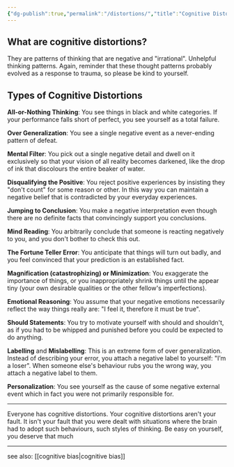 ```yaml
---
{"dg-publish":true,"permalink":"/distortions/","title":"Cognitive Distortions","tags":["psychology","tools"]}
---
```



## What are cognitive distortions?
They are patterns of thinking that are negative and "irrational". Unhelpful thinking patterns. Again, reminder that these thought patterns probably evolved as a response to trauma, so please be kind to yourself.

## Types of Cognitive Distortions

**All-or-Nothing Thinking**: You see things in black and white categories. If your performance falls short of perfect, you see yourself as a total failure.

**Over Generalization**: You see a single negative event as a never-ending pattern of defeat.

**Mental Filter**: You pick out a single negative detail and dwell on it exclusively so that your vision of all reality becomes darkened, like the drop of ink that discolours the entire beaker of water.

**Disqualifying the Positive**: You reject positive experiences by insisting they "don't count" for some reason or other. In this way you can maintain a negative belief that is contradicted by your everyday experiences.

**Jumping to Conclusion**: You make a negative interpretation even though there are no definite facts that convincingly support you conclusions.

**Mind Reading**: You arbitrarily conclude that someone is reacting negatively to you, and you don't bother to check this out.

**The Fortune Teller Error**: You anticipate that things will turn out badly, and you feel convinced that your prediction is an established fact.

**Magnification (catastrophizing) or Minimization**: You exaggerate the importance of things, or you inappropriately shrink things until the appear tiny (your own desirable qualities or the other fellow's imperfections).

**Emotional Reasoning**: You assume that your negative emotions necessarily reflect the way things really are: "I feel it, therefore it must be true".

**Should Statements**: You try to motivate yourself with should and shouldn't, as if you had to be whipped and punished before you could be expected to do anything.

**Labelling** and **Mislabelling**: This is an extreme form of over generalization. Instead of describing your error, you attach a negative label to yourself: "I’m a loser". When someone else's behaviour rubs you the wrong way, you attach a negative label to them.

**Personalization**: You see yourself as the cause of some negative external event which in fact you were not primarily responsible for.

---
  
  Everyone has cognitive distortions. Your cognitive distortions aren't your fault. It isn't your fault that you were dealt with situations where the brain had to adopt such behaviours, such styles of thinking. Be easy on yourself, you deserve that much 

---

see also: [[cognitive bias\|cognitive bias]]